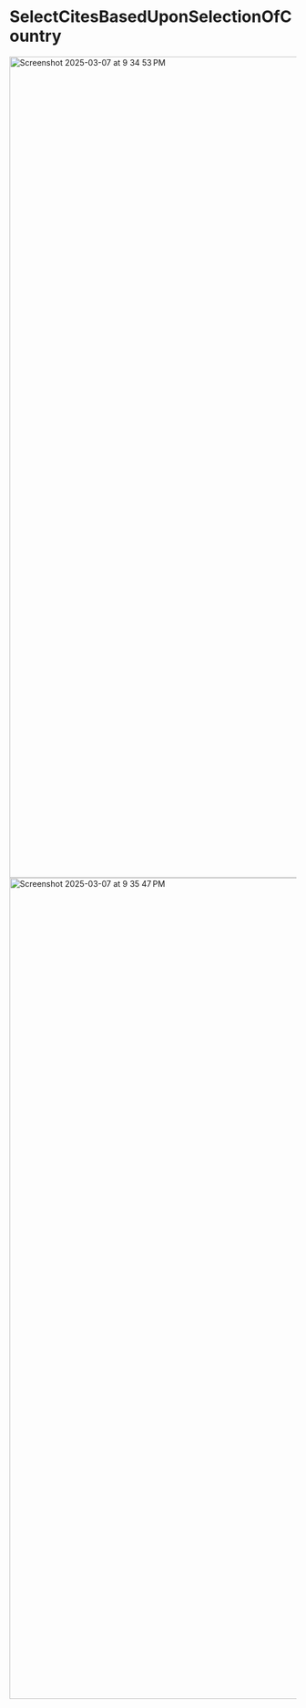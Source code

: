 # SelectCitesBasedUponSelectionOfCountry

<img width="1440" alt="Screenshot 2025-03-07 at 9 34 53 PM" src="https://github.com/user-attachments/assets/79af64e7-5f33-4dbe-b93b-dacb6ad8dd7e" />
<img width="1440" alt="Screenshot 2025-03-07 at 9 35 47 PM" src="https://github.com/user-attachments/assets/46c85f08-329d-4c18-9f29-f621a53d218e" />
